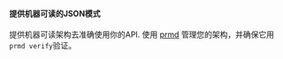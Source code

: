 #### 提供机器可读的JSON模式

提供机器可读架构去准确使用你的API. 使用
[prmd](https://github.com/interagent/prmd) 管理您的架构，并确保它用`prmd verify`验证。
